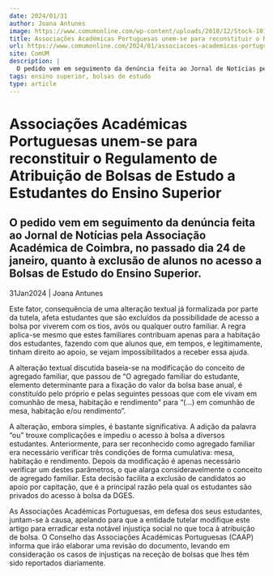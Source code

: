 ```yaml
---
date: 2024/01/31
author: Joana Antunes
image: https://www.comumonline.com/wp-content/uploads/2018/12/Stock-1019-1500x1000.jpg
title: Associações Académicas Portuguesas unem-se para reconstituir o Regulamento de Atribuição de Bolsas de Estudo a Estudantes do Ensino Superior
url: https://www.comumonline.com/2024/01/associacoes-academicas-portuguesas-unem-se-para-reconstituir-o-regulamento-de-atribuicao-de-bolsas-de-estudo-a-estudantes-do-ensino-superior/
site: ComUM
description: |
  O pedido vem em seguimento da denúncia feita ao Jornal de Notícias pela Associação Académica de Coimbra, no passado dia 24 de janeiro.
tags: ensino superior, bolsas de estudo
type: article
---
```



# Associações Académicas Portuguesas unem-se para reconstituir o Regulamento de Atribuição de Bolsas de Estudo a Estudantes do Ensino Superior

## O pedido vem em seguimento da denúncia feita ao Jornal de Notícias pela Associação Académica de Coimbra, no passado dia 24 de janeiro, quanto à exclusão de alunos no acesso a Bolsas de Estudo do Ensino Superior.

31Jan2024 | Joana Antunes

Este fator, consequência de uma alteração textual já formalizada por parte da tutela, afeta estudantes que são excluídos da possibilidade de acesso a bolsa por viverem com os tios, avós ou qualquer outro familiar. A regra aplica-se mesmo que estes familiares contribuam apenas para a habitação dos estudantes, fazendo com que alunos que, em tempos, e legitimamente, tinham direito ao apoio, se vejam impossibilitados a receber essa ajuda.

A alteração textual discutida baseia-se na modificação do conceito de agregado familiar, que passou de “O agregado familiar do estudante, elemento determinante para a fixação do valor da bolsa base anual, é constituído pelo próprio e pelas seguintes pessoas que com ele vivam em comunhão de mesa, habitação e rendimento” para “(…) em comunhão de mesa, habitação e/ou rendimento”.

A alteração, embora simples, é bastante significativa. A adição da palavra “ou” trouxe complicações e impediu o acesso à bolsa a diversos estudantes. Anteriormente, para ser reconhecido como agregado familiar era necessário verificar três condições de forma cumulativa: mesa, habitação e rendimento. Depois da modificação é apenas necessário verificar um destes parâmetros, o que alarga consideravelmente o conceito de agregado familiar. Esta decisão facilita a exclusão de candidatos ao apoio por capitação, que é a principal razão pela qual os estudantes são privados do acesso à bolsa da DGES.

As Associações Académicas Portuguesas, em defesa dos seus estudantes, juntam-se à causa, apelando para que a entidade tutelar modifique este artigo para erradicar esta notável injustiça social no que toca à atribuição de bolsa. O Conselho das Associações Académicas Portuguesas (CAAP) informa que irão elaborar uma revisão do documento, levando em consideração os casos de injustiças na receção de bolsas que lhes têm sido reportados diariamente.
